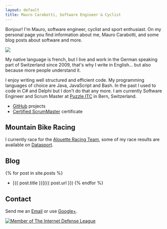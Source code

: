 ```yaml
---
layout: default
title: Mauro Carabotti, Software Engineer & Cyclist
---
```

Bonjour! I'm Mauro, software engineer, cyclist and sport enthusiast. On my personal page you find information about me, Mauro Carabotti, and some blog posts about software and more. 

<img class="portrait" src="https://s.gravatar.com/avatar/ed76a161955566348dce01b41c7c1177?s=70" data-small="70" data-medium="120"/>

My native language is french, but I live and work in the German speaking part of Switzerland since 2009, that's why I write in English... but also because more people understand it.

I enjoy writing well structured and efficient code. My programming languages of choice are Java, JavaScript and Bash. In the past I used to code in C# and Delphi but I don't do that any more. I am currently Software Engineer and Scrum Master at [Puzzle ITC](http://puzzle.ch) in Bern, Switzerland.

- [GitHub](https://github.com/zeekox) projects
- [Certified ScrumMaster](http://www.scrumalliance.org/community/profile/mcarabotti) certificate

## Mountain Bike Racing
I currently race for the [Alouette Racing Team](http://www.alouettes.ch/v%C3%A9los-bikes/team-alouettes-ch-1/carabotti-mauro/), some of my race results are available on [Datasport](http://services.datasport.com/myDSinfo.htm?acode=2518US5CL&r=1204.4516290328465).

## Blog
{% for post in site.posts %} 
- [{{ post.title }}]({{ post.url }}) {% endfor %}

## Contact

Send me an <a href="mailto:zeekox@g***l.com?Subject=Hello%20mauro.io&Body=Replace%20g***l%20with%20'gmail'">Email</a> or use [Google+](https://plus.google.com/+MauroCarabottiPlus).

<div class="idl">
<a href="http://internetdefenseleague.org"><img src="http://internetdefenseleague.org/images/badges/final/shield_badge.png" alt="Member of The Internet Defense League"/></a>
</div>
